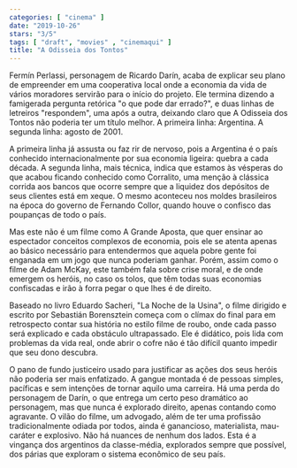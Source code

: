 ```yaml
---
categories: [ "cinema" ]
date: "2019-10-26"
stars: "3/5"
tags: [ "draft", "movies" , "cinemaqui" ]
title: "A Odisseia dos Tontos"
---
```

Fermín Perlassi, personagem de Ricardo Darín, acaba de explicar seu
plano de empreender em uma cooperativa local onde a economia da vida
de vários moradores servirão para o início do projeto. Ele termina
dizendo a famigerada pergunta retórica "o que pode dar errado?", e duas
linhas de letreiros "respondem", uma após a outra, deixando claro que A
Odisseia dos Tontos não poderia ter um título melhor. A primeira linha:
Argentina. A segunda linha: agosto de 2001.

A primeira linha já assusta ou faz rir de nervoso, pois a Argentina é
o país conhecido internacionalmente por sua economia ligeira: quebra
a cada década. A segunda linha, mais técnica, indica que estamos às
vésperas do que acabou ficando conhecido como Corralito, uma menção
à clássica corrida aos bancos que ocorre sempre que a liquidez dos
depósitos de seus clientes está em xeque. O mesmo aconteceu nos moldes
brasileiros na época do governo de Fernando Collor, quando houve o
confisco das poupanças de todo o país.

Mas este não é um filme como A Grande Aposta, que quer ensinar ao
espectador conceitos complexos de economia, pois ele se atenta apenas ao
básico necessário para entendermos que aquela pobre gente foi enganada
em um jogo que nunca poderiam ganhar. Porém, assim como o filme de Adam
McKay, este também fala sobre crise moral, e de onde emergem os heróis,
no caso os tolos, que têm todas suas economias confiscadas e irão à
forra pegar o que lhes é de direito.

Baseado no livro Eduardo Sacheri, "La Noche de la Usina", o filme dirigido
e escrito por Sebastián Borensztein começa com o clímax do final para
em retrospecto contar sua história no estilo filme de roubo, onde cada
passo será explicado e cada obstáculo ultrapassado. Ele é didático,
pois lida com problemas da vida real, onde abrir o cofre não é tão
difícil quanto impedir que seu dono descubra.

O pano de fundo justiceiro usado para justificar as ações dos seus
heróis não poderia ser mais enfatizado. A gangue montada é de pessoas
simples, pacíficas e sem intenções de tornar aquilo uma carreira. Há
uma perda do personagem de Darín, o que entrega um certo peso dramático
ao personagem, mas que nunca é explorado direito, apenas contando como
agravante. O vilão do filme, um advogado, além de ter uma profissão
tradicionalmente odiada por todos, ainda é ganancioso, materialista,
mau-caráter e explosivo. Não há nuances de nenhum dos lados. Esta
é a vingança dos argentinos da classe-média, explorados sempre que
possível, dos párias que exploram o sistema econômico de seu país.
